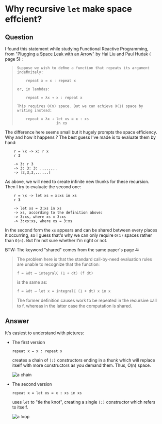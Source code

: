 
# Why recursive `let` make space effcient?

## Question
        
I found this statement while studying Functional Reactive Programming, from ["Plugging a Space Leak with an Arrow"](http://cs-www.cs.yale.edu/homes/hl293/download/leak.pdf) by Hai Liu and Paul Hudak ( page 5) :

>     Suppose we wish to deﬁne a function that repeats its argument indeﬁnitely:
>     
>         repeat x = x : repeat x
>     
>     or, in lambdas:
>     
>         repeat = λx → x : repeat x
>     
>     This requires O(n) space. But we can achieve O(1) space by writing instead:
>     
>         repeat = λx → let xs = x : xs
>                       in xs
>     

The difference here seems small but it hugely prompts the space efficiency. Why and how it happens ? The best guess I've made is to evaluate them by hand:

        r = \x -> x: r x
        r 3
    
        -> 3: r 3 
        -> 3: 3: 3: ........
        -> [3,3,3,......]
    

As above, we will need to create infinite new thunks for these recursion. Then I try to evaluate the second one:

        r = \x -> let xs = x:xs in xs
        r 3
    
        -> let xs = 3:xs in xs
        -> xs, according to the definition above: 
        -> 3:xs, where xs = 3:xs
        -> 3:xs:xs, where xs = 3:xs
    

In the second form the `xs` appears and can be shared between every places it occurring, so I guess that's why we can only require `O(1)` spaces rather than `O(n)`. But I'm not sure whether I'm right or not.

BTW: The keyword "shared" comes from the same paper's page 4:

> The problem here is that the standard call-by-need evaluation rules are unable to recognize that the function:
> 
>     f = λdt → integralC (1 + dt) (f dt) 
>     
> 
> is the same as:
> 
>     f = λdt → let x = integralC (1 + dt) x in x
>     
> 
> The former deﬁnition causes work to be repeated in the recursive call to f, whereas in the latter case the computation is shared.

## Answer
        
It's easiest to understand with pictures:

*   The first version
    
        repeat x = x : repeat x
        
    
    creates a chain of `(:)` constructors ending in a thunk which will replace itself with more constructors as you demand them. Thus, O(n) space.
    
    ![a chain](https://i.stack.imgur.com/Otq3Y.png)
    
*   The second version
    
        repeat x = let xs = x : xs in xs
        
    
    uses `let` to "tie the knot", creating a single `(:)` constructor which refers to itself.
    
    ![a loop](https://i.stack.imgur.com/TM5NB.png)
